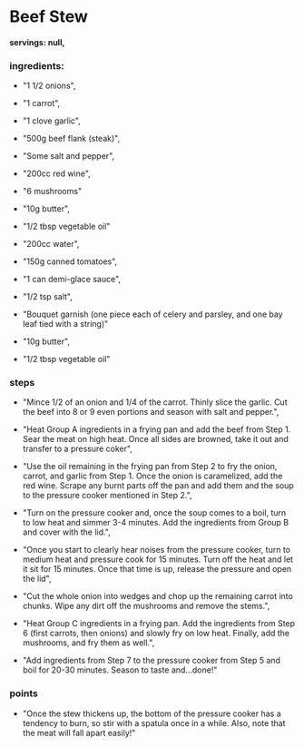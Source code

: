 # Beef Stew
#### servings: null,
### ingredients:
- "1 1/2 onions",
- "1 carrot",
- "1 clove garlic",
- "500g beef flank (steak)",
- "Some salt and pepper",
- "200cc red wine",
- "6 mushrooms"

- "10g butter",
- "1/2 tbsp vegetable oil"

- "200cc water",
- "150g canned tomatoes",
- "1 can demi-glace sauce",
- "1/2 tsp salt",
- "Bouquet garnish (one piece each of celery and parsley, and one bay leaf tied with a string)"

- "10g butter",
- "1/2 tbsp vegetable oil"

### steps
- "Mince 1/2 of an onion and 1/4 of the carrot. Thinly slice the garlic. Cut the beef into 8 or 9 even portions and season with salt and pepper.",

- "Heat Group A ingredients in a frying pan and add the beef from Step 1. Sear the meat on high heat. Once all sides are browned, take it out and transfer to a pressure coker",

- "Use the oil remaining in the frying pan from Step 2 to fry the onion, carrot, and garlic from Step 1. Once the onion is caramelized, add the red wine. Scrape any burnt parts off the pan and add them and the soup to the pressure cooker mentioned in Step 2.",

- "Turn on the pressure cooker and, once the soup comes to a boil, turn to low heat and simmer 3-4 minutes. Add the ingredients from Group B and cover with the lid.",

- "Once you start to clearly hear noises from the pressure cooker, turn to medium heat and pressure cook for 15 minutes. Turn off the heat and let it sit for 15 minutes. Once that time is up, release the pressure and open the lid",

- "Cut the whole onion into wedges and chop up the remaining carrot into chunks. Wipe any dirt off the mushrooms and remove the stems.",

- "Heat Group C ingredients in a frying pan. Add the ingredients from Step 6 (first carrots, then onions) and slowly fry on low heat. Finally, add the mushrooms, and fry them as well.",

- "Add ingredients from Step 7 to the pressure cooker from Step 5 and boil for 20-30 minutes. Season to taste and...done!"

### points
- "Once the stew thickens up, the bottom of the pressure cooker has a tendency to burn, so stir with a spatula once in a while. Also, note that the meat will fall apart easily!"